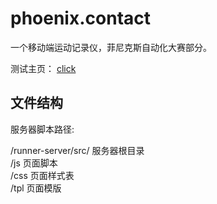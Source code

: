 phoenix.contact
===============

一个移动端运动记录仪，菲尼克斯自动化大赛部分。

测试主页： [click](http://localhost:8080/index)

文件结构
--------

服务器脚本路径: 
   
   /runner-server/src/     服务器根目录<br>
                     /js   页面脚本<br>
                     /css  页面样式表<br>
                     /tpl  页面模版<br>
                                 
                                 
